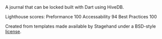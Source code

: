 A journal that can be locked built with Dart using HiveDB.

Lighthouse scores:
Preformance 100
Accessability 94
Best Practices 100

Created from templates made available by Stagehand under a BSD-style
[license](https://github.com/dart-lang/stagehand/blob/master/LICENSE).
